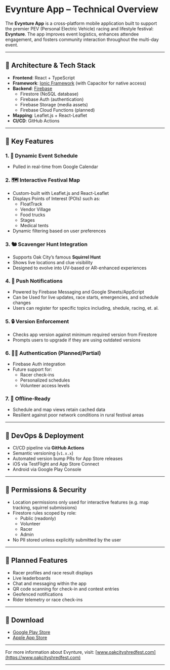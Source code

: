 # Evynture App – Technical Overview

The **Evynture App** is a cross-platform mobile application built to support the premier PEV (Personal Electric Vehicle) racing and lifestyle festival: **Evynture**. The app improves event logistics, enhances attendee engagement, and fosters community interaction throughout the multi-day event.

---

## 🧱 Architecture & Tech Stack

- **Frontend**: React + TypeScript
- **Framework**: [Ionic Framework](https://ionicframework.com/) (with Capacitor for native access)
- **Backend**: [Firebase](https://firebase.google.com/)
  - Firestore (NoSQL database)
  - Firebase Auth (authentication)
  - Firebase Storage (media assets)
  - Firebase Cloud Functions (planned)
- **Mapping**: Leaflet.js + React-Leaflet
- **CI/CD**: GitHub Actions

---

## 🚀 Key Features

### 1. 📅 Dynamic Event Schedule

- Pulled in real-time from Google Calendar

### 2. 🗺️ Interactive Festival Map

- Custom-built with Leaflet.js and React-Leaflet
- Displays Points of Interest (POIs) such as:
  - FloatTrack
  - Vendor Village
  - Food trucks
  - Stages
  - Medical tents
- Dynamic filtering based on user preferences

### 3. 🐿️ Scavenger Hunt Integration

- Supports Oak City’s famous **Squirrel Hunt**
- Shows live locations and clue visibility
- Designed to evolve into UV-based or AR-enhanced experiences

### 4. 🔔 Push Notifications

- Powered by Firebase Messaging and Google Sheets/AppScript
- Can be Used for live updates, race starts, emergencies, and schedule changes
- Users can register for specific topics including, shedule, racing, et. al.

### 5. 🔒 Version Enforcement

- Checks app version against minimum required version from Firestore
- Prompts users to upgrade if they are using outdated versions

### 6. 🧑‍🚀 Authentication (Planned/Partial)

- Firebase Auth integration
- Future support for:
  - Racer check-ins
  - Personalized schedules
  - Volunteer access levels

### 7. 📡 Offline-Ready

- Schedule and map views retain cached data
- Resilient against poor network conditions in rural festival areas

---

## 🔧 DevOps & Deployment

- CI/CD pipeline via **GitHub Actions**
- Semantic versioning (`v1.x.x`)
- Automated version bump PRs for App Store releases
- iOS via TestFlight and App Store Connect
- Android via Google Play Console

---

## 🔐 Permissions & Security

- Location permissions only used for interactive features (e.g. map tracking, squirrel submissions)
- Firestore rules scoped by role:
  - Public (readonly)
  - Volunteer
  - Racer
  - Admin
- No PII stored unless explicitly submitted by the user

---

## 🧭 Planned Features

- Racer profiles and race result displays
- Live leaderboards
- Chat and messaging within the app
- QR code scanning for check-in and contest entries
- Geofenced notifications
- Rider telemetry or race check-ins

---

## 📲 Download

- [Google Play Store](https://play.google.com/store/apps/details?id=com.oakcityshredfest.app)
- [Apple App Store](https://apps.apple.com/us/app/oak-city-shred-fest/id6741046929)

---

For more information about Evynture, visit: [www.oakcityshredfest.com](https://www.oakcityshredfest.com)

---
